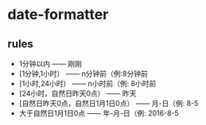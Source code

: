 # date-formatter

## rules
* 1分钟以内 —— 刚刚
* [1分钟,1小时） —— n分钟前（例:8分钟前
* [1小时,24小时） —— n小时前（例: 8小时前
* [24小时，自然日昨天0点） —— 昨天
* [自然日昨天0点，自然日1月1日0点） —— 月-日（例: 8-5
* 大于自然日1月1日0点 —— 年-月-日（例: 2016-8-5